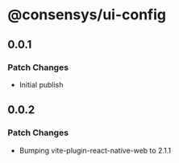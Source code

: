 # @consensys/ui-config

## 0.0.1

### Patch Changes

- Initial publish

## 0.0.2

### Patch Changes

- Bumping vite-plugin-react-native-web to 2.1.1